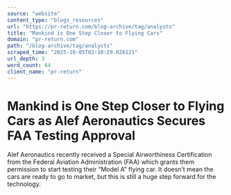 ```yaml
---
source: "website"
content_type: "blogs_resources"
url: "https://pr-return.com/blog-archive/tag/analysts"
title: "Mankind is One Step Closer to Flying Cars"
domain: "pr-return.com"
path: "/blog-archive/tag/analysts"
scraped_time: "2025-10-05T02:10:29.026121"
url_depth: 3
word_count: 64
client_name: "pr-return"
---
```


# Mankind is One Step Closer to Flying Cars as Alef Aeronautics Secures FAA Testing Approval

Alef Aeronautics recently received a Special Airworthiness Certification from the Federal Aviation Administration (FAA) which grants them permission to start testing their “Model A” flying car. It doesn’t mean the cars are ready to go to market, but this is still a huge step forward for the technology.